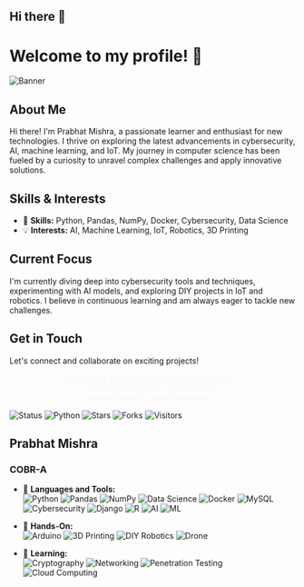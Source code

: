 ## Hi there 👋
# Welcome to my profile! 🚀

![Banner](https://i.imgur.com/r8VF5vH.png)

## About Me

Hi there! I'm Prabhat Mishra, a passionate learner and enthusiast for new technologies. I thrive on exploring the latest advancements in cybersecurity, AI, machine learning, and IoT. My journey in computer science has been fueled by a curiosity to unravel complex challenges and apply innovative solutions.

## Skills & Interests

- 🌟 **Skills:** Python, Pandas, NumPy, Docker, Cybersecurity, Data Science
- 💡 **Interests:** AI, Machine Learning, IoT, Robotics, 3D Printing

## Current Focus

I'm currently diving deep into cybersecurity tools and techniques, experimenting with AI models, and exploring DIY projects in IoT and robotics. I believe in continuous learning and am always eager to tackle new challenges.

## Get in Touch

Let's connect and collaborate on exciting projects!

<!-- Animated lines -->
<p align="center">
  <span id="line1" style="opacity: 0; animation: fadeInOut 5s linear infinite;">Passionate about learning new technologies...</span><br>
  <span id="line2" style="opacity: 0; animation: fadeInOut 5s linear infinite;">Excited to explore AI, ML, and IoT...</span><br>
  <span id="line3" style="opacity: 0; animation: fadeInOut 5s linear infinite;">Always ready for new challenges...</span>
</p>

<!-- Animated lines CSS -->
<style>
  @keyframes fadeInOut {
    0% { opacity: 0; }
    50% { opacity: 1; }
    100% { opacity: 0; }
  }
</style>
<!-- Badges -->
![Status](https://img.shields.io/badge/status-updating-brightgreen)
![Python](https://img.shields.io/badge/Python-3.12-red)
![Stars](https://img.shields.io/github/stars/PrabhatMishra/Prabhat-Mishra)
![Forks](https://img.shields.io/github/forks/PrabhatMishra/Prabhat-Mishra)
![Visitors](https://visitor-badge.glitch.me/badge?page_id=PrabhatMishra.Prabhat-Mishra)
<!-- Uncomment this line to show a custom banner -->
 

<!-- Uncomment this line to show GitHub Streak -->
<!-- [![GitHub Streak](https://streak-stats.demolab.com/?user=PrabhatMishra)](https://git.io/streak-stats) -->
## Prabhat Mishra
### COBR-A

- 🌟 **Languages and Tools:**  
  ![Python](https://img.shields.io/badge/-Python-000?&logo=Python)
  ![Pandas](https://img.shields.io/badge/-Pandas-000?&logo=Pandas)
  ![NumPy](https://img.shields.io/badge/-NumPy-000?&logo=NumPy)
  ![Data Science](https://img.shields.io/badge/-Data%20Science-000?&logo=DataCamp)
  ![Docker](https://img.shields.io/badge/-Docker-000?&logo=Docker)
  ![MySQL](https://img.shields.io/badge/-MySQL-000?&logo=MySQL)
  ![Cybersecurity](https://img.shields.io/badge/-Cyber%20Security-000?&logo=Hack%20The%20Box)
  ![Django](https://img.shields.io/badge/-Django-000?&logo=Django)
  ![R](https://img.shields.io/badge/-R-000?&logo=R)
  ![AI](https://img.shields.io/badge/-Artificial%20Intelligence-000?&logo=OpenAI)
  ![ML](https://img.shields.io/badge/-Machine%20Learning-000?&logo=TensorFlow)

- 🌟 **Hands-On:**  
  ![Arduino](https://img.shields.io/badge/-Arduino-000?&logo=Arduino)
  ![3D Printing](https://img.shields.io/badge/-3D%20Printing-000?&logo=Thingiverse)
  ![DIY Robotics](https://img.shields.io/badge/-DIY%20Robotics-000?&logo=Robot)
  ![Drone](https://img.shields.io/badge/-Drone-000?&logo=Drone)

- 🌟 **Learning:**  
  ![Cryptography](https://img.shields.io/badge/-Cryptography-000?&logo=Cryptography)
  ![Networking](https://img.shields.io/badge/-Networking-000?&logo=Networking)
  ![Penetration Testing](https://img.shields.io/badge/-Penetration%20Testing-000?&logo=Penetration%20Testing)
  ![Cloud Computing](https://img.shields.io/badge/-Cloud%20Computing-000?&logo=Google%20Cloud)


<!--
**COBR-A/COBR-A** is a ✨ _special_ ✨ repository because its `README.md` (this file) appears on your GitHub profile.

Here are some ideas to get you started:

- 🔭 I’m currently working on ...
- 🌱 I’m currently learning ...
- 👯 I’m looking to collaborate on ...
- 🤔 I’m looking for help with ...
- 💬 Ask me about ...
- 📫 How to reach me: ...
- 😄 Pronouns: ...
- ⚡ Fun fact: ...
-->
